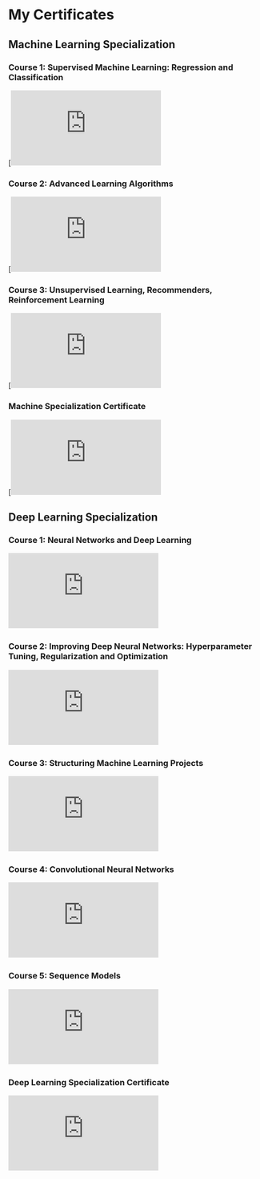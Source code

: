 # My Certificates

## Machine Learning Specialization

### Course 1: Supervised Machine Learning: Regression and Classification
[![Machine Learning Course 1 Certificate](https://github.com/harsh123536/Certificates/blob/main/Supervised%20Machine%20Learning%20-%20Regression%20and%20Classification%20certificate.pdf)

### Course 2: Advanced Learning Algorithms
[![Machine Learning Course 2 Certificate](https://github.com/harsh123536/Certificates/blob/main/Advanced%20Learning%20Algorihtms%20certificate.pdf)

### Course 3: Unsupervised Learning, Recommenders, Reinforcement Learning
[![Machine Learning Course 3 Certificate](https://github.com/harsh123536/Certificates/blob/main/Unsupervised%20Learning%2C%20Recommenders%2C%20Reinforcement%20Learning%20Certificate.pdf) 

### Machine Specialization Certificate
[![Machine Learning Specialization Certificate](
https://github.com/harsh123536/Certificates/blob/main/Machine%20Learning%20Specialization%20Certificate.pdf) 

## Deep Learning Specialization

### Course 1: Neural Networks and Deep Learning
[![Deep Learning Course 1 Certificate](https://github.com/johndoe/certificates/blob/main/dl_course1_certificate.pdf)](https://github.com/johndoe/certificates/blob/main/dl_course1_certificate.pdf)

### Course 2: Improving Deep Neural Networks: Hyperparameter Tuning, Regularization and Optimization
[![Deep Learning Course 2 Certificate](https://github.com/johndoe/certificates/blob/main/dl_course2_certificate.pdf)](https://github.com/johndoe/certificates/blob/main/dl_course2_certificate.pdf)

### Course 3: Structuring Machine Learning Projects
[![Deep Learning Course 3 Certificate](https://github.com/johndoe/certificates/blob/main/dl_course3_certificate.pdf)](https://github.com/johndoe/certificates/blob/main/dl_course3_certificate.pdf)

### Course 4: Convolutional Neural Networks
[![Deep Learning Course 4 Certificate](https://github.com/johndoe/certificates/blob/main/dl_course3_certificate.pdf)](https://github.com/johndoe/certificates/blob/main/dl_course3_certificate.pdf)

### Course 5: Sequence Models
[![Deep Learning Course 5 Certificate](https://github.com/johndoe/certificates/blob/main/dl_course3_certificate.pdf)](https://github.com/johndoe/certificates/blob/main/dl_course3_certificate.pdf)

### Deep Learning Specialization Certificate
[![Deep Learning Specialization Certificate](https://github.com/johndoe/certificates/blob/main/dl_specialization_certificate.pdf)](https://github.com/johndoe/certificates/blob/main/dl_specialization_certificate.pdf)

 
